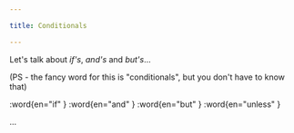 ```yaml
---

title: Conditionals

---
```


Let's talk about *if's*, *and's* and *but's*...

(PS - the fancy word for this is "conditionals", but you don't have to know that)

:word{en="if" }
:word{en="and" }
:word{en="but" }
:word{en="unless" }

...
